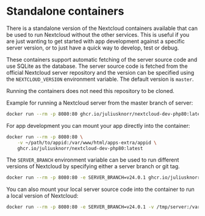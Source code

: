 # Standalone containers

There is a standalone version of the Nextcloud containers available that can be used to run Nextcloud without the other services. This is useful if you are just wanting to get started with app development against a specific server version, or to just have a quick way to develop, test or debug.

These containers support automatic fetching of the server source code and use SQLite as the database. The server source code is fetched from the official Nextcloud server repository and the version can be specified using the `NEXTCLOUD_VERSION` environment variable. The default version is `master`.

Running the containers does not need this repository to be cloned.

Example for running a Nextcloud server from the master branch of server:

```bash
docker run --rm -p 8080:80 ghcr.io/juliusknorr/nextcloud-dev-php80:latest
```

For app development you can mount your app directly into the container:

```bash
docker run --rm -p 8080:80 \
    -v ~/path/to/appid:/var/www/html/apps-extra/appid \
    ghcr.io/juliusknorr/nextcloud-dev-php80:latest
```

The `SERVER_BRANCH` environment variable can be used to run different versions of Nextcloud by specifying either a server branch or git tag.

```bash
docker run --rm -p 8080:80 -e SERVER_BRANCH=v24.0.1 ghcr.io/juliusknorr/nextcloud-dev-php80:latest
```

You can also mount your local server source code into the container to run a local version of Nextcloud:

```bash
docker run --rm -p 8080:80 -e SERVER_BRANCH=v24.0.1 -v /tmp/server:/var/www/html ghcr.io/juliusknorr/nextcloud-dev-php80:latest
```
